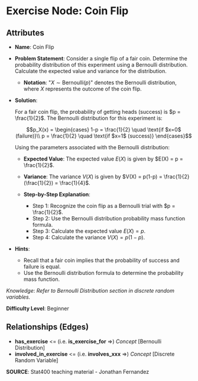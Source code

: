 # Exercise Node: Coin Flip

## Attributes

- **Name**: Coin Flip

- **Problem Statement**: Consider a single flip of a fair coin. Determine the probability distribution of this experiment using a Bernoulli distribution. Calculate the expected value and variance for the distribution.

  - **Notation**: "$X \sim \text{Bernoulli}(p)$" denotes the Bernoulli distribution, where $X$ represents the outcome of the coin flip.

- **Solution**: 

  For a fair coin flip, the probability of getting heads (success) is $p = \frac{1}{2}$. The Bernoulli distribution for this experiment is:

  $$p_X(x) = \begin{cases}
      1-p = \frac{1}{2} \quad \text{if $x=0$ (failure)}\\
      p = \frac{1}{2} \quad \text{if $x=1$ (success)}
  \end{cases}$$

  Using the parameters associated with the Bernoulli distribution:

  - **Expected Value**: The expected value $E(X)$ is given by $E(X) = p = \frac{1}{2}$.

  - **Variance**: The variance $V(X)$ is given by $V(X) = p(1-p) = \frac{1}{2}(\frac{1}{2}) = \frac{1}{4}$.

  - **Step-by-Step Explanation**:
    - Step 1: Recognize the coin flip as a Bernoulli trial with $p = \frac{1}{2}$.
    - Step 2: Use the Bernoulli distribution probability mass function formula.
    - Step 3: Calculate the expected value $E(X) = p$.
    - Step 4: Calculate the variance $V(X) = p(1-p)$.

- **Hints**:
  - Recall that a fair coin implies that the probability of success and failure is equal.
  - Use the Bernoulli distribution formula to determine the probability mass function.

*Knowledge*: *Refer to Bernoulli Distribution section in discrete random variables.*

**Difficulty Level**: Beginner

## Relationships (Edges)

- **has_exercise** <= (i.e. **is_exercise_for** =>) *Concept* [Bernoulli Distribution]
- **involved_in_exercise** <= (i.e. **involves_xxx** =>) *Concept* [Discrete Random Variable]
  
**SOURCE**: Stat400 teaching material - Jonathan Fernandez